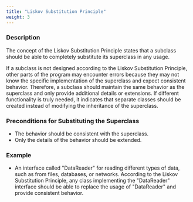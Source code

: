 ```yaml
---
title: "Liskov Substitution Principle"
weight: 3
---
```


### **Description**

The concept of the Liskov Substitution Principle states that a subclass should be able to completely substitute its superclass in any usage.

If a subclass is not designed according to the Liskov Substitution Principle, other parts of the program may encounter errors because they may not know the specific implementation of the superclass and expect consistent behavior. Therefore, a subclass should maintain the same behavior as the superclass and only provide additional details or extensions. If different functionality is truly needed, it indicates that separate classes should be created instead of modifying the inheritance of the superclass.

### **Preconditions for Substituting the Superclass**

- The behavior should be consistent with the superclass.
- Only the details of the behavior should be extended.

### **Example**

- An interface called "DataReader" for reading different types of data, such as from files, databases, or networks. According to the Liskov Substitution Principle, any class implementing the "DataReader" interface should be able to replace the usage of "DataReader" and provide consistent behavior.